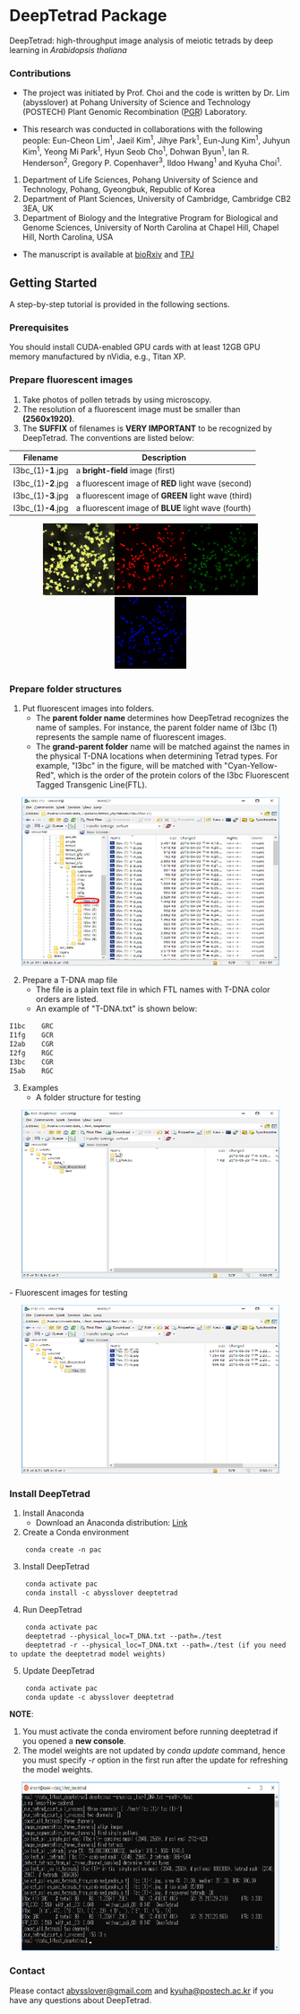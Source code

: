 # DeepTetrad Package
DeepTetrad: high-throughput image analysis of meiotic tetrads by deep learning in *Arabidopsis thaliana*

### Contributions
- The project was initiated by Prof. Choi and the code is written by Dr. Lim (abysslover) at Pohang University of Science and Technology (POSTECH) Plant Genomic Recombination ([PGR](https://pgr.postech.ac.kr)) Laboratory.
    
- This research was conducted in collaborations with the following people:
Eun-Cheon Lim<sup>1</sup>, Jaeil Kim<sup>1</sup>, Jihye Park<sup>1</sup>, Eun-Jung Kim<sup>1</sup>, Juhyun Kim<sup>1</sup>, Yeong Mi Park<sup>1</sup>, Hyun Seob Cho<sup>1</sup>, Dohwan Byun<sup>1</sup>, Ian R. Henderson<sup>2</sup>, Gregory P. Copenhaver<sup>3</sup>, Ildoo Hwang<sup>1</sup> and Kyuha Choi<sup>1</sup>.


1. Department of Life Sciences, Pohang University of Science and Technology, Pohang, Gyeongbuk, Republic of Korea
2. Department of Plant Sciences, University of Cambridge, Cambridge CB2 3EA, UK
3. Department of Biology and the Integrative Program for Biological and Genome Sciences, University of North Carolina at Chapel Hill, Chapel Hill, North Carolina, USA

- The manuscript is available at [bioRxiv](https://www.biorxiv.org/content/10.1101/677351v1.full) and [TPJ](https://doi.org/10.1111/tpj.14543)

## Getting Started
A step-by-step tutorial is provided in the following sections.

### Prerequisites
You should install CUDA-enabled GPU cards with at least 12GB GPU memory manufactured by nVidia, e.g., Titan XP.

### Prepare fluorescent images

1. Take photos of pollen tetrads by using microscopy.
2. The resolution of a fluorescent image must be smaller than **(2560x1920)**.
3. The **SUFFIX** of filenames is **VERY IMPORTANT** to be recognized by DeepTetrad. The conventions are listed below:

<p align="center">

|  Filename        |  Description  |
|------------ | -------------
|  I3bc_(1)**-1**.jpg      |  a **bright-field** image (first)  |
|  I3bc_(1)**-2**.jpg      |  a fluorescent image of **RED** light wave (second)  |
|  I3bc_(1)**-3**.jpg |  a fluorescent image of **GREEN** light wave (third)  |
|  I3bc_(1)**-4**.jpg |  a fluorescent image of **BLUE** light wave (fourth)  |   

</p>
<p align="center"><img width="128" height="128" src="https://github.com/abysslover/deeptetrad/raw/master/assets/I3bc_(1)-1.jpg"><img width="128" height="128" src="https://github.com/abysslover/deeptetrad/raw/master/assets/I3bc_(1)-2.jpg"><img width="128" height="128" src="https://github.com/abysslover/deeptetrad/raw/master/assets/I3bc_(1)-3.jpg"><img width="128" height="128" src="https://github.com/abysslover/deeptetrad/raw/master/assets/I3bc_(1)-4.jpg"></p>

### Prepare folder structures
1. Put fluorescent images into folders.
    - The **parent folder name** determines how DeepTetrad recognizes the name of samples. For instance, the parent folder name of I3bc (1) represents the sample name of fluorescent images.
    - The **grand-parent folder** name will be matched against the names in the physical T-DNA locations when determining Tetrad types. For example, "I3bc" in the figure, will be matched with "Cyan-Yellow-Red", which is the order of the protein colors of the I3bc Fluorescent Tagged Transgenic Line(FTL).

<p align="center"><img width="460" height="300" src="https://github.com/abysslover/deeptetrad/raw/master/assets/folder_structure.jpg"></p>

2. Prepare a T-DNA map file
    - The file is a plain text file in which FTL names with T-DNA color orders are listed.
    - An example of "T-DNA.txt" is shown below:
    
```
I1bc	GRC
I1fg	GCR
I2ab	CGR
I2fg	RGC
I3bc	CGR
I5ab	RGC
```

3. Examples
     - A folder structure for testing
<p align="center"><img width="460" height="300" src="https://github.com/abysslover/deeptetrad/raw/master/assets/test_folder_files_00.jpg"></p>
     - Fluorescent images for testing
<p align="center"><img width="460" height="300" src="https://github.com/abysslover/deeptetrad/raw/master/assets/test_folder_files_01.jpg"></p>

### Install DeepTetrad
1. Install Anaconda
   - Download an Anaconda distribution: [Link](https://www.anaconda.com/distribution/)
2. Create a Conda environment
```
	conda create -n pac
```
3. Install DeepTetrad
```
	conda activate pac
	conda install -c abysslover deeptetrad
```
4. Run DeepTetrad
```
	conda activate pac
	deeptetrad --physical_loc=T_DNA.txt --path=./test
	deeptetrad -r --physical_loc=T_DNA.txt --path=./test (if you need to update the deeptetrad model weights)
```
5. Update DeepTetrad
```
	conda activate pac
	conda update -c abysslover deeptetrad
```
**NOTE**:
1. You must activate the conda enviroment before running deeptetrad if you opened a **new console**.
2. The model weights are not updated by *conda update* command, hence you must specify *-r* option in the first run after the update for refreshing the model weights.
<p align="center"><img width="460" height="300" src="https://github.com/abysslover/deeptetrad/raw/master/assets/run_deeptetrad.jpg"></p>

### Contact
Please contact abysslover@gmail.com and kyuha@postech.ac.kr if you have any questions about DeepTetrad.
